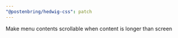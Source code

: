 ```yaml
---
"@postenbring/hedwig-css": patch
---
```


Make menu contents scrollable when content is longer than screen
